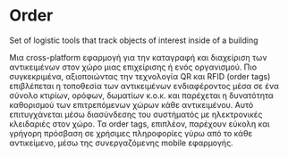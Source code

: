 # Order
Set of logistic tools that track objects of interest inside of a building


Μια cross-platform εφαρμογή για την καταγραφή και διαχείριση των αντικειμένων στον χώρο μιας επιχείρισης ή ενός οργανισμού. 
Πιο συγκεκριμένα, αξιοποιώντας την τεχνολογία QR και RFID (order tags) επιβλέπεται η τοποθεσία των αντικειμένων ενδιαφέροντος μέσα σε ένα σύνολο κτιρίων, ορόφων, 
δωματίων κ.ο.κ. και παρέχεται η δυνατότητα καθορισμού των επιτρεπόμενων χώρων κάθε αντικειμένου. 
Αυτό επιτυγχάνεται μέσω διασύνδεσης του συστήματός με ηλεκτρονικές κλειδαριές στον χώρο. 
Τα order tags, επιπλέον, παρέχουν εύκολη και γρήγορη πρόσβαση σε χρήσιμες πληροφορίες γύρω από το κάθε αντικείμενο, μέσω της συνεργαζόμενης mobile εφαρμογής. 
